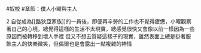 #奴校 #章節：僕人小曜與主人


2
自從成為[[路狄亞家族]]的一員後，即便再辛勞的工作也不覺得疲憊，小曜觀察著自己的心境，總覺得這樣的生活不太現實，總感覺很快又會像以前一樣因為一些原因而被轉移到壞人手裡 但又不想去質疑這樣子的現實，雖然表面上總是掛著服飾主人的快樂微笑，但偶爾也是會露出一點複雜的神情